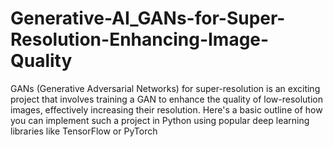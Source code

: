 # Generative-AI_GANs-for-Super-Resolution-Enhancing-Image-Quality
GANs (Generative Adversarial Networks) for super-resolution is an exciting project that involves training a GAN to enhance the quality of low-resolution images, effectively increasing their resolution. Here's a basic outline of how you can implement such a project in Python using popular deep learning libraries like TensorFlow or PyTorch

